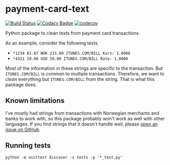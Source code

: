 # payment-card-text

[![Build Status](https://travis-ci.org/yhoiseth/payment-card-text.svg?branch=master)](https://travis-ci.org/yhoiseth/payment-card-text)
[![Codacy Badge](https://api.codacy.com/project/badge/Grade/cef3ee7d86c4402993b484e4de7867a5)](https://app.codacy.com/app/yhoiseth/payment-card-text?utm_source=github.com&utm_medium=referral&utm_content=yhoiseth/payment-card-text&utm_campaign=badger)
[![codecov](https://codecov.io/gh/yhoiseth/payment-card-text/branch/master/graph/badge.svg)](https://codecov.io/gh/yhoiseth/payment-card-text)

Python package to clean texts from payment card transactions.

As an example, consider the following texts.
 - `*1234 01.07 NOK 215.00 ITUNES.COM/BILL Kurs: 1.0000`
 - `*4321 29.06 USD 50.00 ITUNES.COM/BILL Rate: 1.0000`
 
Most of the information in these strings are specific to the transaction. But `ITUNES.COM/BILL` is common to multiple transactions. Therefore, we want to _clean_ everything but `ITUNES.COM/BILL` from the string. That is what this package does.

## Known limitations

I've mostly had strings from transactions with Norwegian merchants and banks to work with, so this package probably won't work as well with other languages. If you find strings that it doesn't handle well, please [open an issue on GitHub](https://github.com/yhoiseth/payment-card-text/issues/new).

## Running tests

`python -m unittest discover -s tests -p '*_test.py'`
